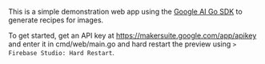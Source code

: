 This is a simple demonstration web app using the [Google AI Go SDK](https://github.com/googleapis/go-genai) to generate recipes for images.

To get started, get an API key at https://makersuite.google.com/app/apikey and enter it in cmd/web/main.go and hard restart the preview using `> Firebase Studio: Hard Restart`.

